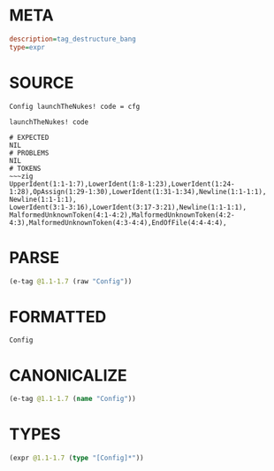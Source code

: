 # META
~~~ini
description=tag_destructure_bang
type=expr
~~~
# SOURCE
~~~roc
Config launchTheNukes! code = cfg

launchTheNukes! code
~~~
~~~
# EXPECTED
NIL
# PROBLEMS
NIL
# TOKENS
~~~zig
UpperIdent(1:1-1:7),LowerIdent(1:8-1:23),LowerIdent(1:24-1:28),OpAssign(1:29-1:30),LowerIdent(1:31-1:34),Newline(1:1-1:1),
Newline(1:1-1:1),
LowerIdent(3:1-3:16),LowerIdent(3:17-3:21),Newline(1:1-1:1),
MalformedUnknownToken(4:1-4:2),MalformedUnknownToken(4:2-4:3),MalformedUnknownToken(4:3-4:4),EndOfFile(4:4-4:4),
~~~
# PARSE
~~~clojure
(e-tag @1.1-1.7 (raw "Config"))
~~~
# FORMATTED
~~~roc
Config
~~~
# CANONICALIZE
~~~clojure
(e-tag @1.1-1.7 (name "Config"))
~~~
# TYPES
~~~clojure
(expr @1.1-1.7 (type "[Config]*"))
~~~
